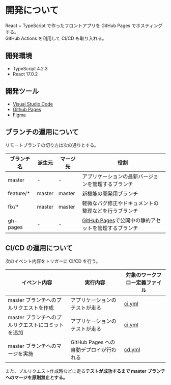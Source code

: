 # 開発について

React + TypeScript で作ったフロントアプリを GitHub Pages でホスティングする。  
GitHub Actions を利用して CI/CD も取り入れる。

## 開発環境

- TypeScript 4.2.3
- React 17.0.2

## 開発ツール

- [Visual Studio Code](https://code.visualstudio.com/)
- [Github Pages](https://docs.github.com/ja/pages/getting-started-with-github-pages/about-github-pages)
- [Figma](https://www.figma.com/)

## ブランチの運用について

リモートブランチの切り方は次の通りとする。

| ブランチ名 | 派生元 | マージ先 | 役割                                                                                              |
| ---------- | ------ | -------- | ------------------------------------------------------------------------------------------------- |
| master     | -      | -        | アプリケーションの最新バージョンを管理するブランチ                                                |
| feature/\* | master | master   | 新機能の開発用ブランチ                                                                            |
| fix/\*     | master | master   | 軽微なバグ修正やドキュメントの整理などを行うブランチ                                              |
| gh-pages   | -      | -        | [GitHub Pages](https://taserbeat.github.io/gossip-memory)で公開中の静的アセットを管理するブランチ |

## CI/CD の運用について

次のイベント内容をトリガーに CI/CD を行う。

| イベント内容                                      | 実行内容                                | 対象のワークフロー定義ファイル       |
| ------------------------------------------------- | --------------------------------------- | ------------------------------------ |
| master ブランチへのプルリクエストを作成           | アプリケーションのテストが走る          | [ci.yml](./.github/workflows/ci.yml) |
| master ブランチへのプルリクエストにコミットを追加 | アプリケーションのテストが走る          | [ci.yml](./.github/workflows/ci.yml) |
| master ブランチへのマージを実施                   | GitHub Pages への自動デプロイが行われる | [cd.yml](./.github/workflows/cd.yml) |

また、プルリクエスト作成時などに走る**テストが成功するまで master ブランチへのマージを原則禁止とする。**
